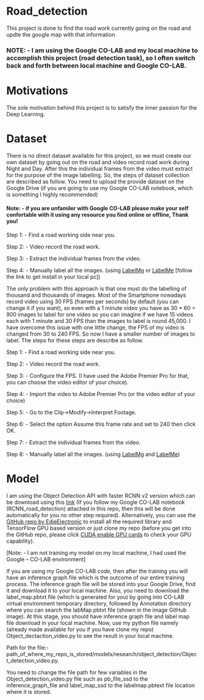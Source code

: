# Road_detection
This project is done to find the road work currently going on the road and updte the google map with that information
### NOTE: - I am using the Google CO-LAB and my local machine to accomplish this project (road detection task), so I often switch back and forth between local machine and Google CO-LAB.
# Motivations
The sole motivation behind this project is to satisfy the inner passion for the Deep Learning.
# Dataset
There is no direct dataset available for this project, so we must create our own dataset by going out on the road and video record road work during Night and Day. After this the individual frames from the video must extract for the purpose of the image labelling. So, the steps of dataset collection are described as follow. You need to upload the provide dataset on the Google Drive (if you are going to use my Google CO-LAB notebook, which is something I highly recommended)

#### Note: - if you are unfamiler with Google CO-LAB please make your self confortable with it using any resource you find online or offline, Thank you!

Step 1: - Find a road working side near you.

Step 2: - Video record the road work.

Step 3: - Extract the individual frames from the video.

Step 4: - Manually label all the images. (using [LabelMg](https://github.com/tzutalin/labelImg) or [LabelMe](http://labelme.csail.mit.edu/Release3.0/) [follow the link to get install in your local pc])

The only problem with this approach is that one must do the labelling of thousand and thousands of images. Most of the Smartphone nowadays record video using 30 FPS (frames per seconds) by default (you can change it if you want), so even with a 1 minute video you have as 30 * 60 = 900 images to label for one video so you can imagine if we have 15 videos each with 1 minute and 30 FPS than the images to label is round 45,000.  I have overcome this issue with one little change, the FPS of my video is changed from 30 to 240 FPS. So now I have a smaller number of images to label. The steps for these steps are describe as follow.

Step 1: - Find a road working side near you.

Step 2: - Video record the road work.

Step 3: - Configure the FPS. (I have used the Adobe Premier Pro for that, you can choose the video editor of your choice).

Step 4: - Import the video to Adobe Premier Pro (or the video editor of your choice)

Step 5: - Go to the Clip->Modify->Interpret Footage.

Step 6: - Select the option Assume this frame rate and set to 240 then click OK.

Step 7:  - Extract the individual frames from the video.

Step 8: - Manually label all the images. (using [LabelMg](https://github.com/tzutalin/labelImg) and [LabelMe](http://labelme.csail.mit.edu/Release3.0/))

# Model
I am using the Object Detection API with faster RCNN v2 version which can be download using this [link](https://github.com/tensorflow/models) (If you follow my Google CO-LAB notebook (RCNN_road_detection) attached in this repo, then this will be done automatically for you no other step required). Alternatively, you can use the [GitHub repo by EdjeElectronic](https://github.com/EdjeElectronics/TensorFlow-Object-Detection-API-Tutorial-Train-Multiple-Objects-Windows-10) to install all the required library and TensorFlow GPU based version or just clone my repo  (before you get into the GitHub repo, please click [CUDA enable GPU cards](https://developer.nvidia.com/cuda-gpus) to check your GPU capability).

[Note: - I am not training my model on my local machine, I had used the Google – CO-LAB environment] 

If you are using my Google CO-LAB code, then after the training you will have an inference graph file which is the outcome of our entire training process. The inference graph file will be stored into your Google Drive, find it and download it to your local machine. Also, you need to download the label_map.pbtxt file (which is generated for you) by going into CO-LAB virtual environment temporary directory, followed by Annotation directory where you can search the labMap.pbtxt file (shown in the image GitHub image).
At this stage, you should have inference graph file and label map file download in your local machine.
Now, use my python file namely (already made available for you if you have clone my repo) Object_dectaction_video.py to see the result in your local machine. 

Path for the file:- path_of_where_my_repo_is_stored/models/research/object_detection/Object_detection_video.py. 

You need to change the file path for few variables in the Object_detection_video.py file such as pb_file_ssd to the inference_graph_file and label_map_ssd to the labelmap.pbtext file location where it is stored.

